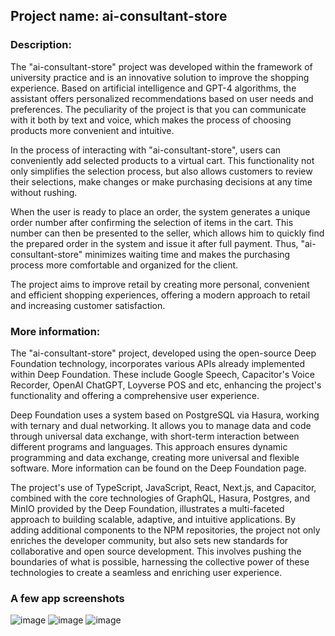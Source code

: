 ## Project name: ai-consultant-store

### Description:

The "ai-consultant-store" project was developed within the framework of university practice and is an innovative solution to improve the shopping experience. Based on artificial intelligence and GPT-4 algorithms, the assistant offers personalized recommendations based on user needs and preferences. The peculiarity of the project is that you can communicate with it both by text and voice, which makes the process of choosing products more convenient and intuitive.

In the process of interacting with "ai-consultant-store", users can conveniently add selected products to a virtual cart. This functionality not only simplifies the selection process, but also allows customers to review their selections, make changes or make purchasing decisions at any time without rushing.

When the user is ready to place an order, the system generates a unique order number after confirming the selection of items in the cart. This number can then be presented to the seller, which allows him to quickly find the prepared order in the system and issue it after full payment. Thus, "ai-consultant-store" minimizes waiting time and makes the purchasing process more comfortable and organized for the client.

The project aims to improve retail by creating more personal, convenient and efficient shopping experiences, offering a modern approach to retail and increasing customer satisfaction.

### More information:

The "ai-consultant-store" project, developed using the open-source Deep Foundation technology, incorporates various APIs already implemented within Deep Foundation. These include Google Speech, Capacitor's Voice Recorder, OpenAI ChatGPT, Loyverse POS and etc, enhancing the project's functionality and offering a comprehensive user experience.

Deep Foundation uses a system based on PostgreSQL via Hasura, working with ternary and dual networking. It allows you to manage data and code through universal data exchange, with short-term interaction between different programs and languages. This approach ensures dynamic programming and data exchange, creating more universal and flexible software. More information can be found on the Deep Foundation page.

The project's use of TypeScript, JavaScript, React, Next.js, and Capacitor, combined with the core technologies of GraphQL, Hasura, Postgres, and MinIO provided by the Deep Foundation, illustrates a multi-faceted approach to building scalable, adaptive, and intuitive applications. By adding additional components to the NPM repositories, the project not only enriches the developer community, but also sets new standards for collaborative and open source development. This involves pushing the boundaries of what is possible, harnessing the collective power of these technologies to create a seamless and enriching user experience.

### A few app screenshots
![image](https://github.com/flakeed/ai-consultant-store/assets/58123600/b0a0ebd9-34e9-4050-a32f-c9fba9acd9a4)
![image](https://github.com/flakeed/ai-consultant-store/assets/58123600/29a06cd6-a671-442e-b7e7-b72f3cbe536c)
![image](https://github.com/flakeed/ai-consultant-store/assets/58123600/89030c86-30ce-4c12-8a3a-816869f11375)
